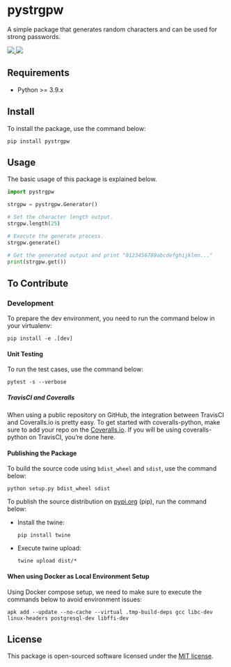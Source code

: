 # pystrgpw

A simple package that generates random characters and can be used for strong passwords.

<a href="https://app.travis-ci.com/LordDashMe/pystrgpw">
  <img src="https://img.shields.io/travis/LordDashMe/pystrgpw?style=for-the-badge" />
</a>

<a href="https://coveralls.io/github/LordDashMe/pystrgpw?branch=master">
  <img src="https://img.shields.io/coveralls/github/LordDashMe/pystrgpw?style=for-the-badge" />
</a>

## Requirements

- Python >= 3.9.x

## Install

To install the package, use the command below:

```
pip install pystrgpw
```

## Usage

The basic usage of this package is explained below.

```python
import pystrgpw

strgpw = pystrgpw.Generator()

# Set the character length output.
strgpw.length(25)

# Execute the generate process.
strgpw.generate()

# Get the generated output and print "0123456789abcdefghijklmn..."
print(strgpw.get()) 
```

## To Contribute

### Development

To prepare the dev environment, you need to run the command below in your virtualenv:

```
pip install -e .[dev]
```

#### Unit Testing

To run the test cases, use the command below:

```
pytest -s --verbose
```

##### TravisCI and Coveralls

When using a public repository on GitHub, the integration between TravisCI and Coveralls.io is pretty easy. To get started with coveralls-python, make sure to add your repo on the [Coveralls.io](https://coveralls.io/). If you will be using coveralls-python on TravisCI, you’re done here.

#### Publishing the Package

To build the source code using ```bdist_wheel``` and ```sdist```, use the command below:

```
python setup.py bdist_wheel sdist
```

To publish the source distribution on [pypi.org](https://pypi.org/) (pip), run the command below:

  - Install the twine:

    ```
    pip install twine
    ```

  - Execute twine upload:

    ```
    twine upload dist/*
    ```

#### When using Docker as Local Environment Setup

Using Docker compose setup, we need to make sure to execute the commands below to avoid environment issues:

```
apk add --update --no-cache --virtual .tmp-build-deps gcc libc-dev linux-headers postgresql-dev libffi-dev
```

## License

This package is open-sourced software licensed under the [MIT license](https://opensource.org/licenses/MIT).
